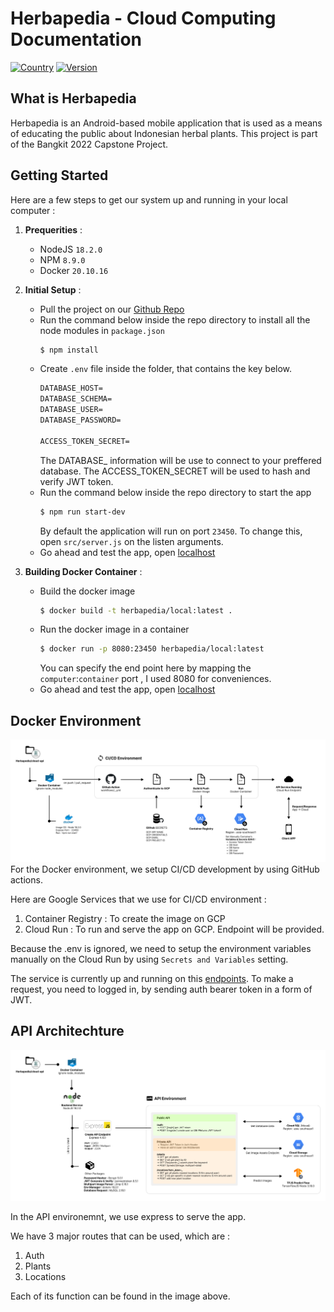 # Herbapedia - Cloud Computing Documentation
[![Country](https://img.shields.io/badge/country-Indonesia-blue.svg)](#)
[![Version](https://img.shields.io/badge/Herbapedia-Alpha-brightgreen.svg?maxAge=259200)]()

## What is Herbapedia
Herbapedia is an Android-based mobile application that is used as a means of educating the public about Indonesian herbal plants. This project is part of the Bangkit 2022 Capstone Project.

## Getting Started
Here are a few steps to get our system up and running in your local computer :
1. **Prequerities** :
    - NodeJS `18.2.0`
    - NPM `8.9.0`
    - Docker `20.10.16`

2. **Initial Setup** :
    - Pull the project on our [Github Repo](https://github.com/herbapedia/cloud-api/actions)
    - Run the command below inside the repo directory to install all the node modules in `package.json`
        ```bash
        $ npm install
        ```
    - Create `.env` file inside the folder, that contains the key below.
        ```txt
        DATABASE_HOST=
        DATABASE_SCHEMA=
        DATABASE_USER=
        DATABASE_PASSWORD=

        ACCESS_TOKEN_SECRET=
        ```
        The DATABASE_ information will be use to connect to your preffered database. The ACCESS_TOKEN_SECRET will be used to hash and verify JWT token.
    - Run the command below inside the repo directory to start the app
        ```bash
        $ npm run start-dev
        ```
        By default the application will run on port `23450`. To change this, open `src/server.js` on the listen arguments.
    - Go ahead and test the app, open [localhost](https://localhost:23450/plants)
3. **Building Docker Container** :
    - Build the docker image
        ```bash
        $ docker build -t herbapedia/local:latest .
        ```
    - Run the docker image in a container
        ```bash
        $ docker run -p 8080:23450 herbapedia/local:latest
        ```
        You can specify the end point here by mapping the `computer`:`container` port , I used 8080 for conveniences.
    - Go ahead and test the app, open [localhost](https://localhost:8080/plants)


## Docker Environment
![Docker Architechture](./assets/architechture_cicd.png)
For the Docker environment, we setup CI/CD development by using GitHub actions. 

Here are Google Services that we use for CI/CD environment :
1. Container Registry : To create the image on GCP
2. Cloud Run : To run and serve the app on GCP. Endpoint will be provided.

Because the .env is ignored, we need to setup the environment variables manually on the Cloud Run  by using `Secrets and Variables` setting. 

The service is currently up and running on this [endpoints](https://herbapedia-umpbwdfpnq-as.a.run.app). To make a request, you need to logged in, by sending auth bearer token in a form of JWT. 

## API Architechture
![API Architechture](./assets/architechture_api.png)

In the API environemnt, we use express to serve the app. 

We have 3 major routes that can be used, which are :
1. Auth
2. Plants
3. Locations

Each of its function can be found in the image above.



